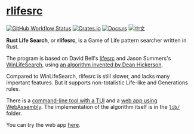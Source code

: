 # [rlifesrc](https://github.com/AlephAlpha/rlifesrc)

[![GitHub Workflow Status](https://img.shields.io/github/workflow/status/AlephAlpha/rlifesrc/test)](https://github.com/AlephAlpha/rlifesrc/actions) [![Crates.io](https://img.shields.io/crates/v/rlifesrc)](https://crates.io/crates/rlifesrc) [![Docs.rs](https://docs.rs/rlifesrc-lib/badge.svg)](https://docs.rs/rlifesrc-lib/) [![中文](https://img.shields.io/badge/readme-%E4%B8%AD%E6%96%87-brightgreen)](README.md)

__Rust Life Search__, or __rlifesrc__, is a Game of Life pattern searcher written in Rust.

The program is based on David Bell's [lifesrc](https://github.com/DavidKinder/Xlife/tree/master/Xlife35/source/lifesearch) and Jason Summers's [WinLifeSearch](https://github.com/jsummers/winlifesearch/), using [an algorithm invented by Dean Hickerson](https://github.com/DavidKinder/Xlife/blob/master/Xlife35/source/lifesearch/ORIGIN).

Compared to WinLifeSearch, rlifesrc is still slower, and lacks many important features. But it supports non-totalistic Life-like and Generations rules.

There is a [command-line tool with a TUI](tui/) and a [web app using WebAssembly](web/). The implementation of the algorithm itself is in the [`lib/`](lib/) folder.

You can try the web app [here](https://alephalpha.github.io/rlifesrc/).
